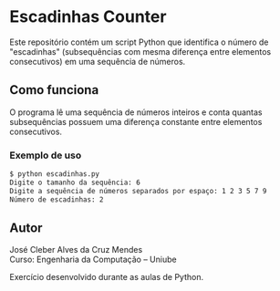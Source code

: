# Escadinhas Counter

Este repositório contém um script Python que identifica o número de "escadinhas" (subsequências com mesma diferença entre elementos consecutivos) em uma sequência de números.

## Como funciona

O programa lê uma sequência de números inteiros e conta quantas subsequências possuem uma diferença constante entre elementos consecutivos.

### Exemplo de uso

```bash
$ python escadinhas.py
Digite o tamanho da sequência: 6
Digite a sequência de números separados por espaço: 1 2 3 5 7 9
Número de escadinhas: 2
```

## Autor
José Cleber Alves da Cruz Mendes  
Curso: Engenharia da Computação – Uniube


Exercício desenvolvido durante as aulas de Python.
